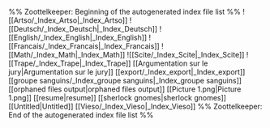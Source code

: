 %% Zoottelkeeper: Beginning of the autogenerated index file list  %%
 ![[Artso/_Index_Artso|_Index_Artso]]
 ![[Deutsch/_Index_Deutsch|_Index_Deutsch]]
 ![[English/_Index_English|_Index_English]]
 ![[Francais/_Index_Francais|_Index_Francais]]
 ![[Math/_Index_Math|_Index_Math]]
 ![[Scite/_Index_Scite|_Index_Scite]]
 ![[Trape/_Index_Trape|_Index_Trape]]
 [[Argumentation sur le jury|Argumentation sur le jury]]
 [[export/_Index_export|_Index_export]]
 [[groupe sanguins/_Index_groupe sanguins|_Index_groupe sanguins]]
 [[orphaned files output|orphaned files output]]
 [[Picture 1.png|Picture 1.png]]
 [[resume|resume]]
 [[sherlock gnomes|sherlock gnomes]]
 [[Untitled|Untitled]]
 [[Vieso/_Index_Vieso|_Index_Vieso]]
%% Zoottelkeeper: End of the autogenerated index file list  %%
